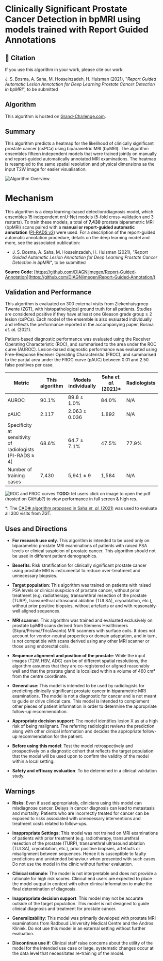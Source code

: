 # Clinically Significant Prostate Cancer Detection in bpMRI using models trained with Report Guided Annotations

## 📖 Citation
If you use this algorithm in your work, please cite our work:

J. S. Bosma, A. Saha, M. Hosseinzadeh, H. Huisman (2021), "_Report Guided Automatic Lesion Annotation for Deep Learning Prostate Cancer Detection in bpMRI_", to be submitted

## Algorithm
This algorithm is hosted on [Grand-Challenge.com](https://grand-challenge.org/algorithms/bpmri-cspca-detection-report-guided-annotations/). 


## Summary
This algorithm predicts a heatmap for the likelihood of clinically significant prostate cancer (csPCa) using biparametric MRI (bpMRI). 
The algorithm ensembles fifteen independent models that were trained jointly on manually and report-guided automatically annotated MRI examinations. 
The heatmap is resampled to the same spatial resolution and physical dimensions as the input T2W image for easier visualisation. 

![Algorithm Overview](https://grand-challenge-public-prod.s3.amazonaws.com/social-images/algorithm/5a0fe3e6-dd36-4b5e-8759-b09cd9177c46/Prostate_MRI_csPCa_Detectio_ov3DZk3.png)


# Mechanism
This algorithm is a deep learning-based detection/diagnosis model, which ensembles 15 independent nnU-Net models  (5-fold cross-validation and 3 restarts). To train these models, a total of **7,430** prostate biparametric MRI (bpMRI) scans paired with a **manual or report-guided automatic annotation** ([PI-RADS v2](https://www.sciencedirect.com/science/article/pii/S0302283815008489?via%3Dihub)) were used. For a description of the report-guided automatic annotation procedure, details on the deep learning model and more, see the associated publication: 

- J. S. Bosma, A. Saha, M. Hosseinzadeh, H. Huisman (2021), "_Report Guided Automatic Lesion Annotation for Deep Learning Prostate Cancer Detection in bpMRI_", to be submitted

**Source Code**: [https://github.com/DIAGNijmegen/Report-Guided-Annotation](https://github.com/DIAGNijmegen/Report-Guided-Annotation/)


## Validation and Performance
This algorithm is evaluated on 300 external visits from Ziekenhuisgroep Twente (ZGT), with histopathological ground truth for all patients. Studies are considered positive if they have at least one Gleason grade group ≥ 2 lesion (csPCa). Each model of the ensemble is also evaluated individually and reflects the performance reported in the accompanying paper, Bosma _et. al._ (2021). 

Patient-based diagnostic performance was evaluated using the Receiver Operating Characteristic (ROC), and summarised to the area under the ROC curve (AUROC). 
Lesion-based diagnostic performance was evaluated using Free-Response Receiver Operating Characteristic (FROC), and summarised to the partial area under the FROC curve (pAUC) between 0.01 and 2.50 false positives per case. 

| Metric                                                        | This algorithm | Models individually | Saha _et. al._ (2021)* | Radiologists |
|---------------------------------------------------------------|----------------|---------------------|-----------------------|--------------|
| AUROC                                                         | 90.1%          | 89.8 ± 1.0%         | 84.0%                 | N/A          |
| pAUC                                                          | 2.117          | 2.063 ± 0.036       | 1.892                 | N/A          |
| Specificity at sensitivity of  <br>radiologists (PI-RADS ≥ 4) | 68.6%          | 64.7 ± 7.1%         | 47.5%                 | 77.9%        |
| Number of training cases                                      | 7,430          | 5,941 ± 9           | 1,584                 | N/A          |

![ROC and FROC curves](https://grand-challenge-public-prod.s3.amazonaws.com/i/2021/11/26/cfbd8978-e091-407a-a871-ddf2f03d1008.png)
**TODO**: let users click on image to open the pdf (hosted on GitHub?) to view performance in full screen & high res.

*: The [CAD❋ algorithm proposed in Saha _et. al._ (2021)](https://grand-challenge.org/algorithms/prostate-mri-cad-cspca/) was used to evaluate all 300 visits from ZGT.


## Uses and Directions
- **For research use only**. This algorithm is intended to be used only on biparametric prostate MRI examinations of patients with raised PSA levels or clinical suspicion of prostate cancer. This algorithm should not be used in different patient demographics. 

- **Benefits**: Risk stratification for clinically significant prostate cancer using prostate MRI is instrumental to reduce over-treatment and unnecessary biopsies. 

- **Target population**: This algorithm was trained on patients with raised PSA levels or clinical suspicion of prostate cancer, without prior treatment  (e.g. radiotherapy, transurethral resection of the prostate (TURP), transurethral ultrasound ablation (TULSA), cryoablation, etc.), without prior positive biopsies, without artefacts or and with reasonably-well aligned sequences. 

- **MRI scanner**: This algorithm was trained and evaluated exclusively on prostate bpMRI scans derived from Siemens Healthineers (Skyra/Prisma/Trio/Avanto) MRI scanners with surface coils. It does not account for vendor-neutral properties or domain adaptation, and in turn, is not compatible with scans derived using any other MRI scanner or those using endorectal coils.

- **Sequence alignment and position of the prostate**: While the input images (T2W, HBV, ADC) can be of different spatial resolutions, the algorithm assumes that they are co-registered or aligned reasonably well and that the prostate gland is localized within a volume of 460 cm³ from the centre coordinate.

- **General use**: This model is intended to be used by radiologists for predicting clinically significant prostate cancer in biparametric MRI examinations. The model is not a diagnostic for cancer and is not meant to guide or drive clinical care. This model is intended to complement other pieces of patient information in order to determine the appropriate follow-up recommendation.

- **Appropriate decision support**: The model identifies lesion X as at a high risk of being malignant. The referring radiologist reviews the prediction along with other clinical information and decides the appropriate follow-up recommendation for the patient.

- **Before using this model**: Test the model retrospectively and prospectively on a diagnostic cohort that reflects the target population that the model will be used upon to confirm the validity of the model within a local setting. 

- **Safety and efficacy evaluation**: To be determined in a clinical validation study.


## Warnings
- **Risks**: Even if used appropriately, clinicians using this model can misdiagnose cancer. Delays in cancer diagnosis can lead to metastasis and mortality. Patients who are incorrectly treated for cancer can be exposed to risks associated with unnecessary interventions and treatment costs related to follow-ups. 

- **Inappropriate Settings**: This model was not trained on MRI examinations of patients with prior treatment  (e.g. radiotherapy, transurethral resection of the prostate (TURP), transurethral ultrasound ablation (TULSA), cryoablation, etc.), prior positive biopsies, artefacts or misalignment between sequences. Hence it is susceptible to faulty predictions and unintended behaviour when presented with such cases. Do not use the model in the clinic without further evaluation. 

- **Clinical rationale**: The model is not interpretable and does not provide a rationale for high risk scores. Clinical end users are expected to place the model output in context with other clinical information to make the final determination of diagnosis.

- **Inappropriate decision support**: This model may not be accurate outside of the target population. This model is not designed to guide clinical diagnosis and treatment for prostate cancer. 

- **Generalizability**: This model was primarily developed with prostate MRI examinations from Radboud University Medical Centre and the Andros Kliniek. Do not use this model in an external setting without further evaluation.

- **Discontinue use if**: Clinical staff raise concerns about the utility of the model for the intended use case or large, systematic changes occur at the data level that necessitates re-training of the model.
